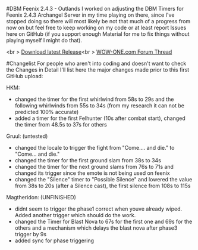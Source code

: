 #DBM Feenix 2.4.3 - Outlands
I worked on adjusting the DBM Timers for Feenix 2.4.3 Archangel Server in my time playing on there, since I've stopped doing so there will most likely be not that much of a progress from now on but feel free to keep working on my code or at least report Issues here on GitHub (if you support enough Material for me to fix things without playing myself I might do that).

<br \>
<a href="https://github.com/MOUZU/DBM-Feenix-2.4.3---Outlands/releases">Download latest Release</a><br \>
<a href="http://www.wow-one.com/forum/topic/94594-243-dbm-adjusted-for-feenix/">WOW-ONE.com Forum Thread</a>

#Changelist
For people who aren't into coding and doesn't want to check the Changes in Detail I'll list here the major changes made prior to this first GitHub upload:

HKM:
- changed the timer for the first whirlwind from 58s to 29s and the following whirlwinds from 55s to 34s (from my research it can not be predicted 100% accurate)
- added a timer for the first Felhunter (10s after combat start), changed the timer from 48.5s to 37s for others

Gruul: (untested)
- changed the locale to trigger the fight from "Come.... and die." to "Come... and die."
- changed the timer for the first ground slam from 38s to 34s
- changed the timer for the next ground slams from 76s to 71s and changed its trigger since the emote is not being used on feenix
- changed the "Silence" timer to "Possible Silence" and lowered the value from 38s to 20s (after a Silence cast), the first silence from 108s to 115s

Magtheridon: (UNFINISHED)
- didnt seem to trigger the phase1 correct when youve already wiped. Added another trigger which should do the work.
- changed the Timer for Blast Nova to 67s for the first one and 69s for the others and a mechanism which delays the blast nova after phase3 trigger by 9s
- added sync for phase triggering

